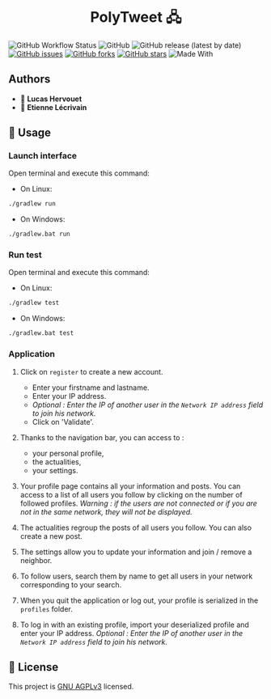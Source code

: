 <h1 align="center">PolyTweet 🖧</h1>

![GitHub Workflow Status](https://img.shields.io/github/workflow/status/etienne912/PolyTweet/CI)
![GitHub](https://img.shields.io/github/license/etienne912/PolyTweet)
![GitHub release (latest by date)](https://img.shields.io/github/v/release/etienne912/PolyTweet)
[![GitHub issues](https://img.shields.io/github/issues/etienne912/PolyTweet)](https://github.com/etienne912/PolyTweet/issues)
[![GitHub forks](https://img.shields.io/github/forks/etienne912/PolyTweet)](https://github.com/etienne912/PolyTweet/network)
[![GitHub stars](https://img.shields.io/github/stars/etienne912/PolyTweet)](https://github.com/etienne912/PolyTweet/stargazers)
![Made With](https://img.shields.io/badge/made_with-java-white)

## Authors

- 👤 **Lucas Hervouet**
- 👤 **Etienne Lécrivain**

## 🚀 Usage

### Launch interface

Open terminal and execute this command:
- On Linux:

```sh
./gradlew run
```

- On Windows:
```sh
./gradlew.bat run
```

### Run test

Open terminal and execute this command:
- On Linux:
```sh
./gradlew test
```

- On Windows:
```sh
./gradlew.bat test
```

### Application

1. Click on `register` to create a new account.
    - Enter your firstname and lastname.
    - Enter your IP address.
    - _Optional : Enter the IP of another user in the `Network IP address` field to join his network._
    - Click on 'Validate'.
    
2. Thanks to the navigation bar, you can access to :
    - your personal profile,
    - the actualities,
    - your settings.
    
3. Your profile page contains all your information and posts. You can access to a list of all users you follow by clicking on the number of followed profiles.
   _Warning : if the users are not connected or if you are not in the same network, they will not be displayed._
    
4. The actualities regroup the posts of all users you follow. You can also create a new post.
   
5. The settings allow you to update your information and join / remove a neighbor.
   
6. To follow users, search them by name to get all users in your network corresponding to your search.

7. When you quit the application or log out, your profile is serialized in the `profiles` folder.

8. To log in with an existing profile, import your deserialized profile and enter your IP address.
_Optional : Enter the IP of another user in the `Network IP address` field to join his network._

## 📝 License

This project is [GNU AGPLv3](https://github.com/etienne912/PolyTweet/blob/master/LICENSE) licensed.
